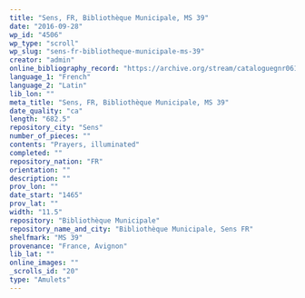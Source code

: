 ```yaml
---
title: "Sens, FR, Bibliothèque Municipale, MS 39"
date: "2016-09-28"
wp_id: "4506"
wp_type: "scroll"
wp_slug: "sens-fr-bibliotheque-municipale-ms-39"
creator: "admin"
online_bibliography_record: "https://archive.org/stream/cataloguegnr061887fran#page/156/mode/2up/search/Sens"
language_1: "French"
language_2: "Latin"
lib_lon: ""
meta_title: "Sens, FR, Bibliothèque Municipale, MS 39"
date_quality: "ca"
length: "682.5"
repository_city: "Sens"
number_of_pieces: ""
contents: "Prayers, illuminated"
completed: ""
repository_nation: "FR"
orientation: ""
description: ""
prov_lon: ""
date_start: "1465"
prov_lat: ""
width: "11.5"
repository: "Bibliothèque Municipale"
repository_name_and_city: "Bibliothèque Municipale, Sens FR"
shelfmark: "MS 39"
provenance: "France, Avignon"
lib_lat: ""
online_images: ""
_scrolls_id: "20"
type: "Amulets"
---
```




